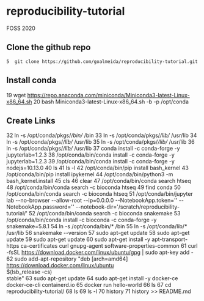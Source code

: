 # reproducibility-tutorial
FOSS 2020
## Clone the github repo
    5  git clone https://github.com/goalmeida/reproducibility-tutorial.git
## Install conda
   19  wget https://repo.anaconda.com/miniconda/Miniconda3-latest-Linux-x86_64.sh
   20  bash Miniconda3-latest-Linux-x86_64.sh -b -p /opt/conda
## Create Links
   32  ln -s /opt/conda/pkgs/*/bin/* /bin
   33  ln -s /opt/conda/pkgs/*/lib/* /usr/lib
   34  ln -s /opt/conda/pkgs/*/lib/* /usr/lib
   35  ln -s /opt/conda/pkgs/*/lib/* /usr/lib
   36  ln -s /opt/conda/pkgs/*/lib/* /usr/lib
   37  conda install -c conda-forge -y jupyterlab=1.2.3
   38  /opt/conda/bin/conda install -c conda-forge -y jupyterlab=1.2.3
   39  /opt/conda/bin/conda install -c conda-forge -y nodejs=10.13.0
   40  ls
   41  ls -l
   42  /opt/conda/bin/pip install bash_kernel
   43  /opt/conda/bin/pip install ipykernel
   44  /opt/conda/bin/python3 -m bash_kernel.install
   45  cls
   46  clear
   47  /opt/conda/bin/conda search htseq
   48  /opt/conda/bin/conda search -c bioconda htseq
   49  find conda
   50  /opt/conda/bin/conda search -c bioconda htseq
   51  /opt/conda/bin/jupyter lab --no-browser --allow-root --ip=0.0.0.0 --NotebookApp.token='' --NotebookApp.password='' --notebook-dir='/scratch/reproducibility-tutorial/'
   52  /opt/conda/bin/conda search -c bioconda snakemake
   53  /opt/conda/bin/conda install -c bioconda -c conda-forge -y snakemake=5.8.1
   54  ln -s /opt/conda/bin/* /bin
   55  ln -s /opt/conda/lib/* /usr/lib
   56  snakemake --version
   57  sudo apt-get update
   58  sudo apt-get update
   59  sudo apt-get update
   60  sudo apt-get install -y apt-transport-https ca-certificates curl gnupg-agent software-properties-common
   61  curl -fsSL https://download.docker.com/linux/ubuntu/gpg | sudo apt-key add -
   62  sudo add-apt-repository  "deb [arch=amd64] https://download.docker.com/linux/ubuntu \
 $(lsb_release -cs) \
 stable"
   63  sudo apt-get update
   64  sudo apt-get install -y docker-ce docker-ce-cli containerd.io
   65  docker run hello-world
   66  ls
   67  cd reproducibility-tutorial/
   68  ls
   69  ls -l
   70  history 
   71  history >> README.md 
